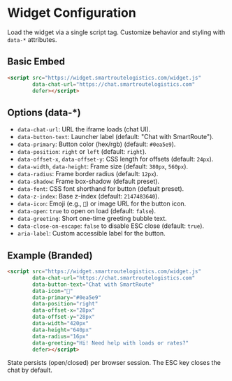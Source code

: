 # Widget Configuration

Load the widget via a single script tag. Customize behavior and styling with `data-*` attributes.

## Basic Embed
```html
<script src="https://widget.smartroutelogistics.com/widget.js"
        data-chat-url="https://chat.smartroutelogistics.com"
        defer></script>
```

## Options (data-*)
- `data-chat-url`: URL the iframe loads (chat UI).
- `data-button-text`: Launcher label (default: "Chat with SmartRoute").
- `data-primary`: Button color (hex/rgb) (default: `#0ea5e9`).
- `data-position`: `right` or `left` (default: `right`).
- `data-offset-x`, `data-offset-y`: CSS length for offsets (default: `24px`).
- `data-width`, `data-height`: Frame size (default: `380px`, `560px`).
- `data-radius`: Frame border radius (default: `12px`).
- `data-shadow`: Frame box-shadow (default preset).
- `data-font`: CSS font shorthand for button (default preset).
- `data-z-index`: Base z-index (default: `2147483640`).
- `data-icon`: Emoji (e.g., `💬`) or image URL for the button icon.
- `data-open`: `true` to open on load (default: `false`).
- `data-greeting`: Short one-time greeting bubble text.
- `data-close-on-escape`: `false` to disable ESC close (default: `true`).
- `aria-label`: Custom accessible label for the button.

## Example (Branded)
```html
<script src="https://widget.smartroutelogistics.com/widget.js"
        data-chat-url="https://chat.smartroutelogistics.com"
        data-button-text="Chat with SmartRoute"
        data-icon="💬"
        data-primary="#0ea5e9"
        data-position="right"
        data-offset-x="28px"
        data-offset-y="28px"
        data-width="420px"
        data-height="640px"
        data-radius="16px"
        data-greeting="Hi! Need help with loads or rates?"
        defer></script>
```

State persists (open/closed) per browser session. The ESC key closes the chat by default.

